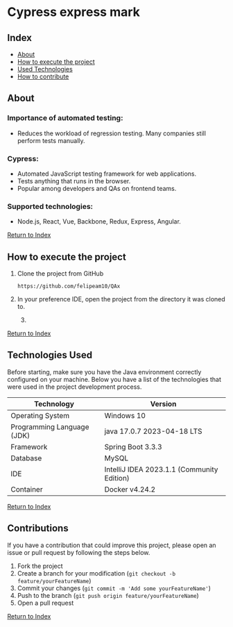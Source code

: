 <div align="left">
  <h1><strong>Cypress express mark</strong></h1>
</div>

## Index

- [About](#about)
- [How to execute the project](#how-to-execute-the-project)
- [Used Technologies](#tecnologias-utilizadas)
- [How to contribute](#como-contribuir)

## About

### Importance of automated testing:

- Reduces the workload of regression testing.
Many companies still perform tests manually.

### Cypress:

- Automated JavaScript testing framework for web applications.
- Tests anything that runs in the browser.
- Popular among developers and QAs on frontend teams.

### Supported technologies:

- Node.js, React, Vue, Backbone, Redux, Express, Angular.


[Return to Index](#index)

## How to execute the project

1. Clone the project from GitHub

   ````https://github.com/felipeam10/QAx````

2. In your preference IDE, open the project from the directory it was cloned to. 

   3. 

[Return to Index](#index)


## Technologies Used

Before starting, make sure you have the Java environment correctly configured on your machine. Below you have a list of the technologies that were used in the project development process.

| Technology                 | Version                                    |
|----------------------------|--------------------------------------------|
| Operating System           | Windows 10                                 |
| Programming Language (JDK) | java 17.0.7 2023-04-18 LTS                 
| Framework                  | Spring Boot 3.3.3                          |
| Database                   | MySQL                                      |
| IDE                        | IntelliJ IDEA 2023.1.1 (Community Edition) |
| Container                  | Docker v4.24.2                             |

[Return to Index](#index)

## Contributions

If you have a contribution that could improve this project, please open an issue or pull request by following the steps below.

1. Fork the project
2. Create a branch for your modification (`git checkout -b feature/yourFeatureName`)
3. Commit your changes (`git commit -m 'Add some yourFeatureName'`)
4. Push to the branch (`git push origin feature/yourFeatureName`)
5. Open a pull request

[Return to Index](#index)


